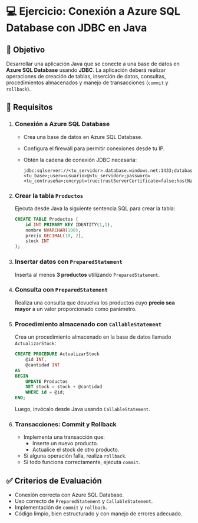 # 💻 Ejercicio: Conexión a Azure SQL Database con JDBC en Java

## 🎯 Objetivo

Desarrollar una aplicación Java que se conecte a una base de datos en **Azure SQL Database** usando **JDBC**. La aplicación deberá realizar operaciones de creación de tablas, inserción de datos, consultas, procedimientos almacenados y manejo de transacciones (`commit` y `rollback`).

## 🔧 Requisitos

1. ### Conexión a Azure SQL Database
   - Crea una base de datos en Azure SQL Database.
   - Configura el firewall para permitir conexiones desde tu IP.
   - Obtén la cadena de conexión JDBC necesaria:

     ```
     jdbc:sqlserver://<tu_servidor>.database.windows.net:1433;database=<tu_base>;user=<usuario>@<tu_servidor>;password=<tu_contraseña>;encrypt=true;trustServerCertificate=false;hostNameInCertificate=*.database.windows.net;loginTimeout=30;
     ```

2. ### Crear la tabla `Productos`
   Ejecuta desde Java la siguiente sentencia SQL para crear la tabla:

   ```sql
   CREATE TABLE Productos (
       id INT PRIMARY KEY IDENTITY(1,1),
       nombre NVARCHAR(100),
       precio DECIMAL(10, 2),
       stock INT
   );
   ```

3. ### Insertar datos con `PreparedStatement`
   Inserta al menos **3 productos** utilizando `PreparedStatement`.

4. ### Consulta con `PreparedStatement`
   Realiza una consulta que devuelva los productos cuyo **precio sea mayor** a un valor proporcionado como parámetro.

5. ### Procedimiento almacenado con `CallableStatement`
   Crea un procedimiento almacenado en la base de datos llamado `ActualizarStock`:

   ```sql
   CREATE PROCEDURE ActualizarStock
       @id INT,
       @cantidad INT
   AS
   BEGIN
       UPDATE Productos
       SET stock = stock + @cantidad
       WHERE id = @id;
   END;
   ```

   Luego, invócalo desde Java usando `CallableStatement`.

6. ### Transacciones: Commit y Rollback
   - Implementa una transacción que:
     - Inserte un nuevo producto.
     - Actualice el stock de otro producto.
   - Si alguna operación falla, realiza `rollback`.
   - Si todo funciona correctamente, ejecuta `commit`.


## ✅ Criterios de Evaluación

- Conexión correcta con Azure SQL Database.
- Uso correcto de `PreparedStatement` y `CallableStatement`.
- Implementación de `commit` y `rollback`.
- Código limpio, bien estructurado y con manejo de errores adecuado.
